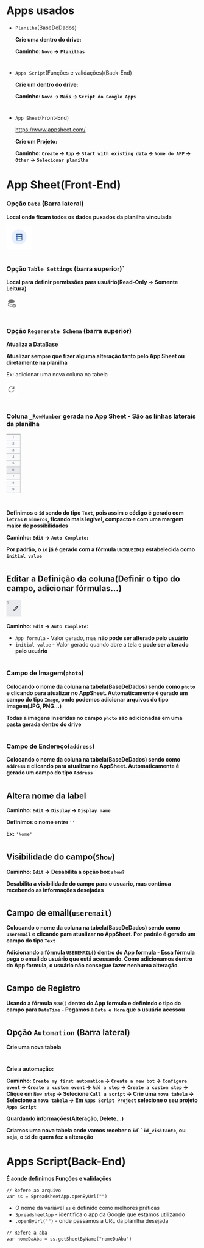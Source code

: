 # **Apps usados**
- `Planilha`(BaseDeDados)

    **Crie uma dentro do drive:**

    **Caminho: `Novo` -> `Planilhas`**
    #
- `Apps Script`(Funções e validações)(Back-End)

    **Crie um dentro do drive:**

    **Caminho: `Novo` -> `Mais` -> `Script do Google Apps`**
    #
- `App Sheet`(Front-End)

    https://www.appsheet.com/

    **Crie um Projeto:**

    **Caminho: `Create` -> `App` -> `Start with existing data` -> `Nome do APP` -> `Other` -> `Selecionar planilha`**
    #

# **App Sheet(Front-End)**

### **Opção `Data` (Barra lateral)**

**Local onde ficam todos os dados puxados da planilha vinculada**

![](img/botao-data.png)
#
### **Opção `Table Settings` (barra superior)**`

**Local para definir permissões para usuário(Read-Only -> Somente Leitura)**

![](img/botao-table-settings.png)
#
### **Opção `Regenerate Schema` (barra superior)**

**Atualiza a DataBase**

**Atualizar sempre que fizer alguma alteração tanto pelo App Sheet ou diretamente na planilha**

Ex: adicionar uma nova coluna na tabela

![](img/refresh.png)
#
### **Coluna `_RowNumber` gerada no App Sheet - São as linhas laterais da planilha**

![](img/rowNumber.png)
#
**Definimos o `id` sendo do tipo `Text`, pois assim o código é gerado com `letras` e `números`, ficando mais legível, compacto e com uma margem maior de possibilidades**

**Caminho: `Edit` -> `Auto Complete`:**

**Por padrão, o `id` já é gerado com a fórmula `UNIQUEID()` estabelecida como `initial value`**

#
## **Editar a Definição da coluna(Definir o tipo do campo, adicionar fórmulas...)**

![](img/edit.png)

**Caminho: `Edit` -> `Auto Complete`:**

- `App formula` - Valor gerado, mas **não pode ser alterado pelo usuário** 
- `initial value` - Valor gerado quando abre a tela e **pode ser alterado pelo usuário**
#
### **Campo de Imagem(`photo`)**
**Colocando o nome da coluna na tabela(BaseDeDados) sendo como `photo` e clicando para atualizar no AppSheet. Automaticamente é gerado um campo do tipo `Image`, onde podemos adicionar arquivos do tipo imagem(JPG, PNG...)** 

**Todas a imagens inseridas no campo `photo` são adicionadas em uma pasta gerada dentro do drive**
#
### **Campo de Endereço(`address`)**
**Colocando o nome da coluna na tabela(BaseDeDados) sendo como `address` e clicando para atualizar no AppSheet. Automaticamente é gerado um campo do tipo `Address`**
#
## **Altera nome da label**

**Caminho: `Edit` -> `Display` -> `Display name`**

**Definimos o nome entre `''`**

**Ex:** `'Nome'`
#
## **Visibilidade do campo(`Show`)**

**Caminho: `Edit` -> Desabilita a opção box `show?`**

**Desabilita a visibilidade do campo para o usuario, mas continua recebendo as informações desejadas**
#
## **Campo de email(`useremail`)**
**Colocando o nome da coluna na tabela(BaseDeDados) sendo como `useremail` e clicando para atualizar no AppSheet. Por padrão é gerado um campo do tipo `Text`**

**Adicionando a fórmula `USEREMAIL()` dentro do App formula - Essa fórmula pega o email do usuário que está acessando. Como adicionamos dentro do App formula, o usuário não consegue fazer nenhuma alteração**
#
## **Campo de Registro**

**Usando a fórmula `NOW()` dentro do App formula e definindo o tipo do campo para `DateTime` - Pegamos a `Data e Hora` que o usuário acessou**
#
## **Opção `Automation` (Barra lateral)**

**Crie uma nova tabela**
#
**Crie a automação:**

**Caminho: `Create my first automation` -> `Create a new bot` -> `Configure event` -> `Create a custom event` -> `Add a step` -> `Create a custom step` -> Clique em `New step` -> Selecione `Call a script` -> Crie uma `nova tabela` -> Selecione a `nova tabela` -> Em `Apps Script Project` selecione o seu projeto `Apps Script`**

**Quardando informações(Alteração, Delete...)**

**Criamos uma nova tabela onde vamos receber o `id``id_visitante`, ou seja, o `id` de quem fez a alteração**
#
# **Apps Script(Back-End)**
**É aonde definimos Funções e validações**

```
// Refere ao arquivo
var ss = SpreadsheetApp.openByUrl("")
```

- O nome da variável `ss` é definido como melhores práticas
- `SpreadsheetApp` - identifica o app da Google que estamos utilizando
- `.openByUrl("")` - onde passamos a URL da planilha desejada

```
// Refere a aba
var nomeDaAba = ss.getSheetByName("nomeDaAba")
```
